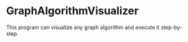 # GraphAlgorithmVisualizer
This program can visualize any graph algorithm and execute it step-by-step.
